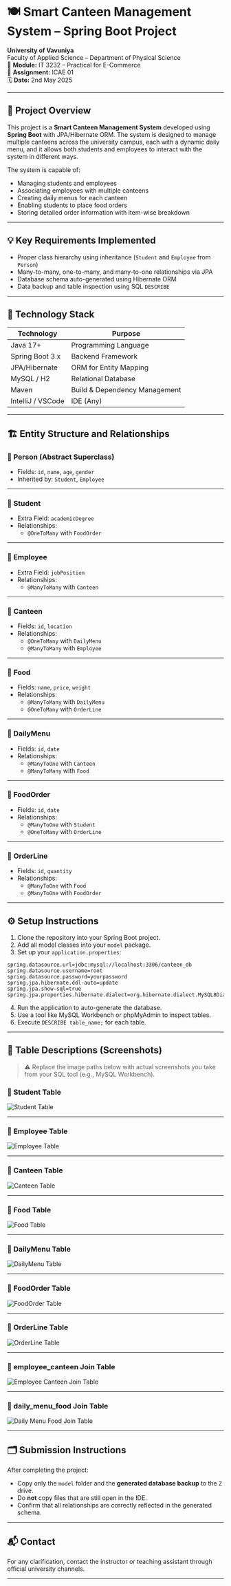 # 🍽️ Smart Canteen Management System – Spring Boot Project

**University of Vavuniya**  
Faculty of Applied Science – Department of Physical Science  
📘 **Module:** IT 3232 – Practical for E-Commerce  
📝 **Assignment:** ICAE 01  
🗓️ **Date:** 2nd May 2025  

---

## 📌 Project Overview

This project is a **Smart Canteen Management System** developed using **Spring Boot** with JPA/Hibernate ORM. The system is designed to manage multiple canteens across the university campus, each with a dynamic daily menu, and it allows both students and employees to interact with the system in different ways.

The system is capable of:
- Managing students and employees
- Associating employees with multiple canteens
- Creating daily menus for each canteen
- Enabling students to place food orders
- Storing detailed order information with item-wise breakdown

---

## 💡 Key Requirements Implemented

- Proper class hierarchy using inheritance (`Student` and `Employee` from `Person`)
- Many-to-many, one-to-many, and many-to-one relationships via JPA
- Database schema auto-generated using Hibernate ORM
- Data backup and table inspection using SQL `DESCRIBE`

---

## 🧰 Technology Stack

| Technology        | Purpose                          |
|------------------|----------------------------------|
| Java 17+         | Programming Language              |
| Spring Boot 3.x  | Backend Framework                 |
| JPA/Hibernate    | ORM for Entity Mapping            |
| MySQL / H2       | Relational Database               |
| Maven            | Build & Dependency Management     |
| IntelliJ / VSCode| IDE (Any)                         |

---

## 🏗️ Entity Structure and Relationships

### 🔸 Person (Abstract Superclass)
- Fields: `id`, `name`, `age`, `gender`
- Inherited by: `Student`, `Employee`

---

### 🔸 Student
- Extra Field: `academicDegree`
- Relationships:
  - `@OneToMany` with `FoodOrder`

---

### 🔸 Employee
- Extra Field: `jobPosition`
- Relationships:
  - `@ManyToMany` with `Canteen`

---

### 🔸 Canteen
- Fields: `id`, `location`
- Relationships:
  - `@OneToMany` with `DailyMenu`
  - `@ManyToMany` with `Employee`

---

### 🔸 Food
- Fields: `name`, `price`, `weight`
- Relationships:
  - `@ManyToMany` with `DailyMenu`
  - `@OneToMany` with `OrderLine`

---

### 🔸 DailyMenu
- Fields: `id`, `date`
- Relationships:
  - `@ManyToOne` with `Canteen`
  - `@ManyToMany` with `Food`

---

### 🔸 FoodOrder
- Fields: `id`, `date`
- Relationships:
  - `@ManyToOne` with `Student`
  - `@OneToMany` with `OrderLine`

---

### 🔸 OrderLine
- Fields: `id`, `quantity`
- Relationships:
  - `@ManyToOne` with `Food`
  - `@ManyToOne` with `FoodOrder`

---

## ⚙️ Setup Instructions

1. Clone the repository into your Spring Boot project.
2. Add all model classes into your `model` package.
3. Set up your `application.properties`:

```properties
spring.datasource.url=jdbc:mysql://localhost:3306/canteen_db
spring.datasource.username=root
spring.datasource.password=yourpassword
spring.jpa.hibernate.ddl-auto=update
spring.jpa.show-sql=true
spring.jpa.properties.hibernate.dialect=org.hibernate.dialect.MySQL8Dialect
````

4. Run the application to auto-generate the database.
5. Use a tool like MySQL Workbench or phpMyAdmin to inspect tables.
6. Execute `DESCRIBE table_name;` for each table.

---

## 📸 Table Descriptions (Screenshots)

> ⚠️ Replace the image paths below with actual screenshots you take from your SQL tool (e.g., MySQL Workbench).

### 🔹 Student Table

![Student Table](screenshots/student.png)

---

### 🔹 Employee Table

![Employee Table](screenshots/employee.png)

---

### 🔹 Canteen Table

![Canteen Table](screenshots/canteen.png)

---

### 🔹 Food Table

![Food Table](screenshots/food.png)

---

### 🔹 DailyMenu Table

![DailyMenu Table](screenshots/dailymenu.png)

---

### 🔹 FoodOrder Table

![FoodOrder Table](screenshots/food_order.png)

---

### 🔹 OrderLine Table

![OrderLine Table](screenshots/order_line.png)

---

### 🔹 employee\_canteen Join Table

![Employee Canteen Join Table](screenshots/employee_canteen.png)

---

### 🔹 daily\_menu\_food Join Table

![Daily Menu Food Join Table](screenshots/daily_menu_food.png)

---

## 🗂️ Submission Instructions

After completing the project:

* Copy only the `model` folder and the **generated database backup** to the `Z` drive.
* Do **not** copy files that are still open in the IDE.
* Confirm that all relationships are correctly reflected in the generated schema.

---

## 📬 Contact

For any clarification, contact the instructor or teaching assistant through official university channels.

---


